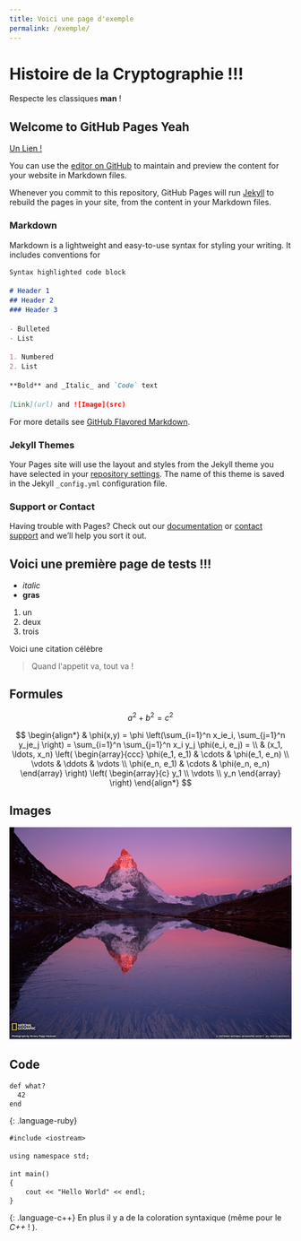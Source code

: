```yaml
---
title: Voici une page d'exemple
permalink: /exemple/
---
```

# Histoire de la Cryptographie !!!
Respecte les classiques **man** ! 

## Welcome to GitHub Pages **Yeah**

[Un Lien !](Page1.html)

You can use the [editor on GitHub](https://github.com/SamuelGallay/CryptoTPE/edit/master/index.md) to maintain and preview the content for your website in Markdown files.

Whenever you commit to this repository, GitHub Pages will run [Jekyll](https://jekyllrb.com/) to rebuild the pages in your site, from the content in your Markdown files.

### Markdown

Markdown is a lightweight and easy-to-use syntax for styling your writing. It includes conventions for

```markdown
Syntax highlighted code block

# Header 1
## Header 2
### Header 3

- Bulleted
- List

1. Numbered
2. List

**Bold** and _Italic_ and `Code` text

[Link](url) and ![Image](src)
```

For more details see [GitHub Flavored Markdown](https://guides.github.com/features/mastering-markdown/).

### Jekyll Themes

Your Pages site will use the layout and styles from the Jekyll theme you have selected in your [repository settings](https://github.com/SamuelGallay/CryptoTPE/settings). The name of this theme is saved in the Jekyll `_config.yml` configuration file.

### Support or Contact

Having trouble with Pages? Check out our [documentation](https://help.github.com/categories/github-pages-basics/) or [contact support](https://github.com/contact) and we’ll help you sort it out.

## Voici une première page de tests !!!

* *italic* 
* **gras** 


1. un
2. deux
3. trois  


Voici une citation célèbre
> Quand l'appetit va, tout va !

## Formules
$$
a^2 + b^2 = c^2
$$

$$
\begin{align*}
  & \phi(x,y) = \phi \left(\sum_{i=1}^n x_ie_i, \sum_{j=1}^n y_je_j \right)
  = \sum_{i=1}^n \sum_{j=1}^n x_i y_j \phi(e_i, e_j) = \\
  & (x_1, \ldots, x_n) \left( \begin{array}{ccc}
      \phi(e_1, e_1) & \cdots & \phi(e_1, e_n) \\
      \vdots & \ddots & \vdots \\
      \phi(e_n, e_1) & \cdots & \phi(e_n, e_n)
    \end{array} \right)
  \left( \begin{array}{c}
      y_1 \\
      \vdots \\
      y_n
    \end{array} \right)
\end{align*}
$$

## Images

![cervin](/assets/cervin.jpg)

## Code 
~~~
def what?
  42
end
~~~
{: .language-ruby}

~~~
#include <iostream>

using namespace std;

int main()
{
	cout << "Hello World" << endl;
}
~~~
{: .language-c++}
En plus il y a de la coloration syntaxique (même pour le *C++* ! ).